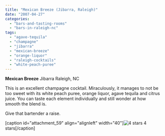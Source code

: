 ```yaml
---
title: "Mexican Breeze (Jibarra, Raleigh)"
date: "2007-04-27"
categories: 
  - "bars-and-tasting-rooms"
  - "bars-in-raleigh-nc"
tags: 
  - "agave-tequila"
  - "champagne"
  - "jibarra"
  - "mexican-breeze"
  - "orange-liquor"
  - "raleigh-cocktails"
  - "white-peach-puree"
---
```


**Mexican Breeze** Jibarra Raleigh, NC

This is an excellent champagne cocktail. Miraculously, it manages to not be too sweet with its white peach puree, orange liquor, agave tequila and citrus juice. You can taste each element individually and still wonder at how smooth the blend is.

Give that bartender a raise.

\[caption id="attachment\_59" align="alignleft" width="40"\]![4 stars](http://s3.amazonaws.com/thegourmez-wpmedia/2009/02/rating_truffle1.gif "rating_truffle1") 4 stars\[/caption\]
